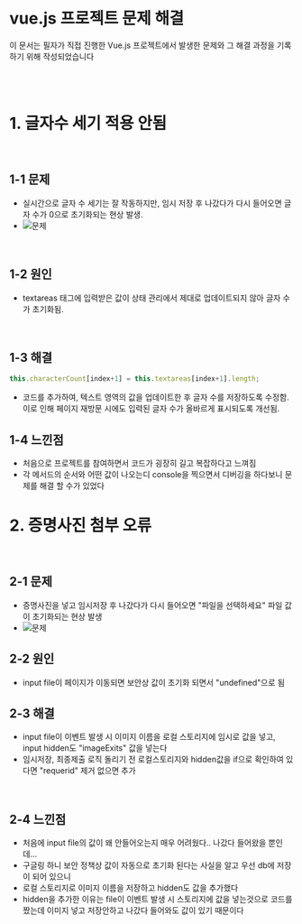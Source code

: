 # vue.js 프로젝트 문제 해결
이 문서는 필자가 직접 진행한 Vue.js 프로젝트에서 발생한 문제와 그 해결 과정을 기록하기 위해 작성되었습니다

<br>
<br>

# 1. 글자수 세기 적용 안됨

<br>

## 1-1 문제
- 실시간으로 글자 수 세기는 잘 작동하지만, 임시 저장 후 나갔다가 다시 들어오면 글자 수가 0으로 초기화되는 현상 발생.
- ![문제](https://github.com/user-attachments/assets/683fd16e-45dd-47a6-a496-13ab5ee562ed)
<br>

## 1-2 원인
- textareas 태그에 입력받은 값이 상태 관리에서 제대로 업데이트되지 않아 글자 수가 초기화됨.
<br>

## 1-3 해결
```javascript
this.characterCount[index+1] = this.textareas[index+1].length;
```
- 코드를 추가하여, 텍스트 영역의 값을 업데이트한 후 글자 수를 저장하도록 수정함. 이로 인해 페이지 재방문 시에도 입력된 글자 수가 올바르게 표시되도록 개선됨.

## 1-4 느낀점
- 처음으로 프로젝트를 참여하면서 코드가 굉장히 길고 복잡하다고 느껴짐
- 각 메서드의 순서와 어떤 값이 나오는디 console을 찍으면서 디버깅을 하다보니 문제를 해결 할 수가 있었다



# 2. 증명사진 첨부 오류

<br>

## 2-1 문제
- 증명사진을 넣고 임시저장 후 나갔다가 다시 들어오면 "파일을 선택하세요" 파일 값이 초기화되는 현상 발생
- ![문제](https://github.com/user-attachments/assets/995f5045-1650-4d4f-91dd-00ab0be75352)


## 2-2 원인
- input file이 페이지가 이동되면 보안상 값이 초기화 되면서 "undefined"으로 됨


## 2-3 해결
- input file이 이벤트 발생 시 이미지 이름을 로컬 스토리지에 임시로 값을 넣고, input hidden도 "imageExits" 값을 넣는다 <br>
- 임시저장, 최종제출 로직 돌리기 전 로컬스토리지와 hidden값을 if으로 확인하여 있다면 "requerid" 제거 없으면 추가

<br>

## 2-4 느낀점
- 처음에 input file의 값이 왜 안들어오는지 매우 어려웠다.. 나갔다 들어왔을 뿐인데... <br>
- 구글링 하니 보안 정책상 값이 자동으로 초기화 된다는 사실을 알고 우선 db에 저장이 되어 있으니 <br>
- 로컬 스토리지로 이미지 이름을 저장하고 hidden도 값을 추가했다 <br>
- hidden을 추가한 이유는 file이 이벤트 발생 시 스토리지에 값을 넣는것으로 코드를 짰는데 이미지 넣고 저장안하고 나갔다 들어와도 값이 있기 때문이다 <br>

